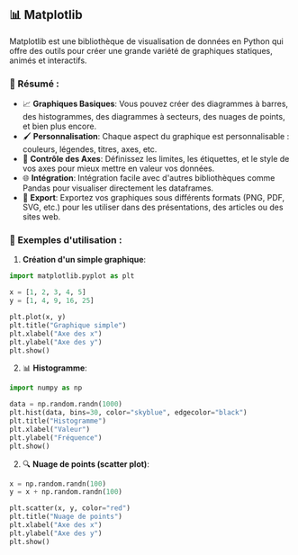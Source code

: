 ## 📊 Matplotlib

Matplotlib est une bibliothèque de visualisation de données en Python qui offre des outils pour créer une grande variété de graphiques statiques, animés et interactifs.

### 📘 Résumé :

- 📈 **Graphiques Basiques**: Vous pouvez créer des diagrammes à barres, des histogrammes, des diagrammes à secteurs, des nuages de points, et bien plus encore.
- 🖌 **Personnalisation**: Chaque aspect du graphique est personnalisable : couleurs, légendes, titres, axes, etc.
- 📏 **Contrôle des Axes**: Définissez les limites, les étiquettes, et le style de vos axes pour mieux mettre en valeur vos données.
- 🌐 **Intégration**: Intégration facile avec d'autres bibliothèques comme Pandas pour visualiser directement les dataframes.
- 📄 **Export**: Exportez vos graphiques sous différents formats (PNG, PDF, SVG, etc.) pour les utiliser dans des présentations, des articles ou des sites web.

### 🚀 Exemples d'utilisation :

1. **Création d'un simple graphique**:
```python
import matplotlib.pyplot as plt

x = [1, 2, 3, 4, 5]
y = [1, 4, 9, 16, 25]

plt.plot(x, y)
plt.title("Graphique simple")
plt.xlabel("Axe des x")
plt.ylabel("Axe des y")
plt.show()
```
2. 📊 **Histogramme**:
```python
import numpy as np

data = np.random.randn(1000)
plt.hist(data, bins=30, color="skyblue", edgecolor="black")
plt.title("Histogramme")
plt.xlabel("Valeur")
plt.ylabel("Fréquence")
plt.show()
```
2. 🔍  **Nuage de points (scatter plot)**:
```python
x = np.random.randn(100)
y = x + np.random.randn(100)

plt.scatter(x, y, color="red")
plt.title("Nuage de points")
plt.xlabel("Axe des x")
plt.ylabel("Axe des y")
plt.show()

```





